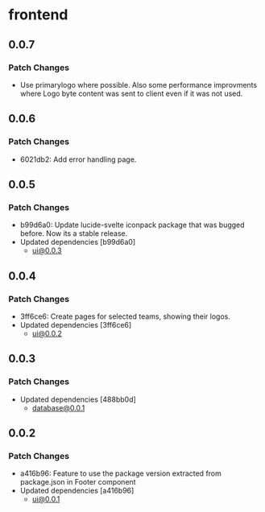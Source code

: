 # frontend

## 0.0.7

### Patch Changes

- Use primarylogo where possible. Also some performance improvments where Logo byte content was sent to client even if it was not used.

## 0.0.6

### Patch Changes

- 6021db2: Add error handling page.

## 0.0.5

### Patch Changes

- b99d6a0: Update lucide-svelte iconpack package that was bugged before. Now its a stable release.
- Updated dependencies [b99d6a0]
  - ui@0.0.3

## 0.0.4

### Patch Changes

- 3ff6ce6: Create pages for selected teams, showing their logos.
- Updated dependencies [3ff6ce6]
  - ui@0.0.2

## 0.0.3

### Patch Changes

- Updated dependencies [488bb0d]
  - database@0.0.1

## 0.0.2

### Patch Changes

- a416b96: Feature to use the package version extracted from package.json in Footer component
- Updated dependencies [a416b96]
  - ui@0.0.1
